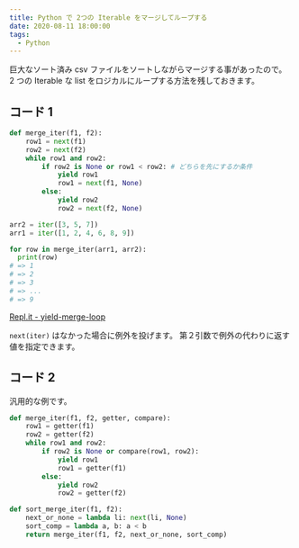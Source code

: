 ```yaml
---
title: Python で 2つの Iterable をマージしてループする
date: 2020-08-11 18:00:00
tags:
  - Python
---
```


巨大なソート済み csv ファイルをソートしながらマージする事があったので。
2 つの Iterable な list をロジカルにループする方法を残しておきます。

## コード 1

```python
def merge_iter(f1, f2):
    row1 = next(f1)
    row2 = next(f2)
    while row1 and row2:
        if row2 is None or row1 < row2: # どちらを先にするか条件
            yield row1
            row1 = next(f1, None)
        else:
            yield row2
            row2 = next(f2, None)

arr2 = iter([3, 5, 7])
arr1 = iter([1, 2, 4, 6, 8, 9])

for row in merge_iter(arr1, arr2):
  print(row)
# => 1
# => 2
# => 3
# => ...
# => 9
```

[Repl\.it \- yield\-merge\-loop](https://repl.it/@anozon/yield-merge-loop#main.py)

`next(iter)` はなかった場合に例外を投げます。
第２引数で例外の代わりに返す値を指定できます。

## コード 2

汎用的な例です。

```python
def merge_iter(f1, f2, getter, compare):
    row1 = getter(f1)
    row2 = getter(f2)
    while row1 and row2:
        if row2 is None or compare(row1, row2):
            yield row1
            row1 = getter(f1)
        else:
            yield row2
            row2 = getter(f2)

def sort_merge_iter(f1, f2):
    next_or_none = lambda li: next(li, None)
    sort_comp = lambda a, b: a < b
    return merge_iter(f1, f2, next_or_none, sort_comp)
```
